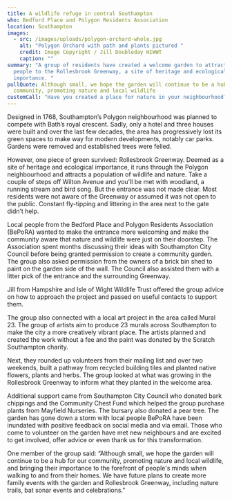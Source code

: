 ```yaml
---
title: A wildlife refuge in central Southampton
who: Bedford Place and Polygon Residents Association
location: Southampton
images:
  - src: /images/uploads/polygon-orchard-whole.jpg
    alt: "Polygon Orchard with path and plants pictured "
    credit: Image Copyright / Jill Doubleday HIWWT
    caption: ""
summary: "A group of residents have created a welcome garden to attract local
  people to the Rollesbrook Greenway, a site of heritage and ecological
  importance. "
pullQuote: Although small, we hope the garden will continue to be a hub for our
  community, promoting nature and local wildlife
customCall: "Have you created a place for nature in your neighbourhood? "
---
```

Designed in 1768, Southampton’s Polygon neighbourhood was planned to compete with Bath’s royal crescent. Sadly, only a hotel and three houses were built and over the last few decades, the area has progressively lost its green spaces to make way for modern developments, notably car parks. Gardens were removed and established trees were felled. 

However, one piece of green survived: Rollesbrook Greenway. Deemed as a site of heritage and ecological importance, it runs through the Polygon neighbourhood and attracts a population of wildlife and nature. Take a couple of steps off Wilton Avenue and you’ll be met with woodland, a running stream and bird song. But the entrance was not made clear. Most residents were not aware of the Greenway or assumed it was not open to the public. Constant fly-tipping and littering in the area next to the gate didn’t help. 

Local people from the Bedford Place and Polygon Residents Association (BePoRA) wanted to make the entrance more welcoming and make the community aware that nature and wildlife were just on their doorstep. The Association spent months discussing their ideas with Southampton City Council before being granted permission to create a community garden. The group also asked permission from the owners of a brick bin shed to paint on the garden side of the wall. The Council also assisted them with a litter pick of the entrance and the surrounding Greenway. 

Jill from Hampshire and Isle of Wight Wildlife Trust offered the group advice on how to approach the project and passed on useful contacts to support them. 

The group also connected with a local art project in the area called Mural 23. The group of artists aim to produce 23 murals across Southampton to make the city a more creatively vibrant place. The artists planned and created the work without a fee and the paint was donated by the Scratch Southampton charity. 

Next, they rounded up volunteers from their mailing list and over two weekends, built a pathway from recycled building tiles and planted native flowers, plants and herbs. The group looked at what was growing in the Rollesbrook Greenway to inform what they planted in the welcome area. 

Additional support came from Southampton City Council who donated bark chippings and the Community Chest Fund which helped the group purchase plants from Mayfield Nurseries. The bursary also donated a pear tree. 
The garden has gone down a storm with local people BePoRA have been inundated with positive feedback on social media and via email. Those who come to volunteer on the garden have met new neighbours and are excited to get involved, offer advice or even thank us for this transformation. 

One member of the group said: “Although small, we hope the garden will continue to be a hub for our community, promoting nature and local wildlife, and bringing their importance to the forefront of people's minds when walking to and from their homes. We have future plans to create more family events with the garden and Rollesbrook Greenway, including nature trails, bat sonar events and celebrations.”